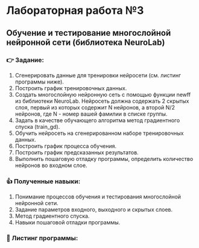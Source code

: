 # Лабораторная работа №3
## Обучение и тестирование многослойной нейронной сети (библиотека NeuroLab)
 ### :point_right: Задание:
1. Сгенерировать данные для тренировки нейросети (см. листинг программы ниже).	
2. Построить график тренировочных данных.
3. Создать многослойную нейронную сеть с помощью функции newff из библиотеки NeuroLab.
Нейросеть должна содержать 2 скрытых слоя, первый из которых содержит N нейронов, а второй N/2 нейронов, где N - номер вашей фамилии в списке группы.
4. Задать в качестве обучающего алгоритма метод градиентного спуска (train_gd).
5. Обучить нейросеть на сгенерированном наборе тренировочных данных.
6. Построить график процесса обучения.
7. Построить график предсказанных результатов.
8. Выполнить пошаговую отладку программы, определить количество нейронов во входном слое.

### :thumbsup: Полученные навыки:
1. Понимание процессов обучения и тестирования многослойной нейронной сети.
2. Задание параметров входного, выходного и скрытых слоев.
3. Метод градиентного спуска.
2. Навыки пошаговой отладки программы.
### :bookmark_tabs: Листинг программы:
